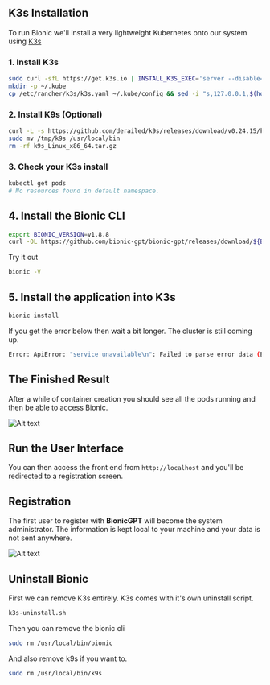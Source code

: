 ## K3s Installation

To run Bionic we'll install a very lightweight Kubernetes onto our system using [K3s](https://k3s.io/)

### 1. Install K3s

```sh
sudo curl -sfL https://get.k3s.io | INSTALL_K3S_EXEC='server --disable=traefik --write-kubeconfig-mode="644"' sh -
mkdir -p ~/.kube
cp /etc/rancher/k3s/k3s.yaml ~/.kube/config && sed -i "s,127.0.0.1,$(hostname -I | awk '{print $1}'),g" ~/.kube/config
```

### 2. Install K9s (Optional)

```sh
curl -L -s https://github.com/derailed/k9s/releases/download/v0.24.15/k9s_Linux_x86_64.tar.gz | tar xvz -C /tmp
sudo mv /tmp/k9s /usr/local/bin
rm -rf k9s_Linux_x86_64.tar.gz
```

### 3. Check your K3s install

```sh
kubectl get pods
# No resources found in default namespace.
```

## 4. Install the Bionic CLI

```sh
export BIONIC_VERSION=v1.8.8
curl -OL https://github.com/bionic-gpt/bionic-gpt/releases/download/${BIONIC_VERSION}/bionic-cli-linux && chmod +x ./bionic-cli-linux && sudo mv ./bionic-cli-linux /usr/local/bin/bionic
```

Try it out

```sh
bionic -V
```

## 5. Install the application into K3s

```sh
bionic install
```

If you get the error below then wait a bit longer. The cluster is still coming up.

```sh
Error: ApiError: "service unavailable\n": Failed to parse error data (ErrorResponse { status: "503 Service Unavailable", message: "\"service unavailable\\n\"", reason: "Failed to parse error data", code: 503 })
```

## The Finished Result

After a while of container creation you should see all the pods running and then be able to access Bionic.


![Alt text](bionic-startup-k9s.png "Bionic K9s")

## Run the User Interface

You can then access the front end from `http://localhost` and you'll be redirected to a registration screen.

## Registration

The first user to register with **BionicGPT** will become the system administrator. The information is kept local to your machine and your data is not sent anywhere.

![Alt text](/landing-page/bionic-console.png "Start Screen")

## Uninstall Bionic

First we can remove K3s entirely. K3s comes with it's own uninstall script.

```sh
k3s-uninstall.sh
```

Then you can remove the bionic cli

```sh
sudo rm /usr/local/bin/bionic
```

And also remove k9s if you want to.

```sh
sudo rm /usr/local/bin/k9s
```
